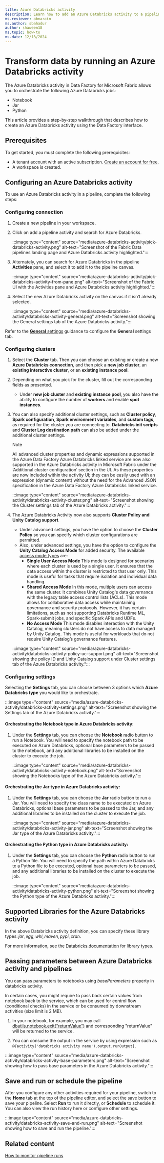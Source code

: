 ```yaml
---
title: Azure Databricks activity
description: Learn how to add an Azure Databricks activity to a pipeline and use it to connect to an Azure Databricks job and successfully run it.
ms.reviewer: abnarain
ms.author: sbahadur
author: shaween18
ms.topic: how-to
ms.date: 12/18/2024
---
```


# Transform data by running an Azure Databricks activity

The Azure Databricks activity in Data Factory for Microsoft Fabric allows you to orchestrate the following Azure Databricks jobs:

- Notebook
- Jar
- Python

This article provides a step-by-step walkthrough that describes how to create an Azure Databricks activity using the Data Factory interface.

## Prerequisites

To get started, you must complete the following prerequisites:

- A tenant account with an active subscription. [Create an account for free](../get-started/fabric-trial.md).
- A workspace is created.

## Configuring an Azure Databricks activity

To use an Azure Databricks activity in a pipeline, complete the following steps:

### Configuring connection

1. Create a new pipeline in your workspace.
1. Click on add a pipeline activity and search for Azure Databricks.

    :::image type="content" source="media/azure-databricks-activity/pick-databricks-activity.png" alt-text="Screenshot of the Fabric Data pipelines landing page and Azure Databricks activity highlighted.":::

1. Alternately, you can search for Azure Databricks in the pipeline **Activities** pane, and select it to add it to the pipeline canvas.

    :::image type="content" source="media/azure-databricks-activity/pick-databricks-activity-from-pane.png" alt-text="Screenshot of the Fabric UI with the Activities pane and Azure Databricks activity highlighted.":::

1. Select the new Azure Databricks activity on the canvas if it isn’t already selected.

    :::image type="content" source="media/azure-databricks-activity/databricks-activity-general.png" alt-text="Screenshot showing the General settings tab of the Azure Databricks activity.":::

Refer to the [**General** settings](activity-overview.md#general-settings) guidance to configure the **General** settings tab.

### Configuring clusters

1. Select the **Cluster** tab. Then you can choose an existing or create a new **Azure Databricks connection**, and then pick a **new job cluster**, an **existing interactive cluster**, or an **existing instance pool**.
1. Depending on what you pick for the cluster, fill out the corresponding fields as presented.
    - Under **new job cluster** and **existing instance pool**, you also have the ability to configure the number of **workers** and enable **spot instances**.
1. You can also specify additional cluster settings, such as **Cluster policy**, **Spark configuration**, **Spark environment variables**, and **custom tags**, as required for the cluster you are connecting to. **Databricks init scripts** and **Cluster Log destination path** can also be added under the additional cluster settings.

    > [!NOTE]
    > All advanced cluster properties and dynamic expressions supported in the Azure Data Factory Azure Databricks linked service are now also supported in the Azure Databricks activity in Microsoft Fabric under the ‘Additional cluster configuration’ section in the UI. As these properties are now included within the activity UI; they can be easily used with an expression (dynamic content) without the need for the Advanced JSON specification in the Azure Data Factory Azure Databricks linked service.

    :::image type="content" source="media/azure-databricks-activity/databricks-activity-cluster.png" alt-text="Screenshot showing the Cluster settings tab of the Azure Databricks activity.":::

1. The Azure Databricks Activity now also supports **Cluster Policy and Unity Catalog support**.
    - Under advanced settings, you have the option to choose the **Cluster Policy** so you can specify which cluster configurations are permitted.
    - Also, under advanced settings, you have the option to configure the **Unity Catalog Access Mode** for added security. The available [access mode types](/azure/databricks/compute/access-mode-limitations) are:
      - **Single User Access Mode** This mode is designed for scenarios where each cluster is used by a single user. It ensures that the data access within the cluster is restricted to that user only. This mode is useful for tasks that require isolation and individual data handling.
      - **Shared Access Mode** In this mode, multiple users can access the same cluster. It combines Unity Catalog's data governance with the legacy table access control lists (ACLs). This mode allows for collaborative data access while maintaining governance and security protocols. However, it has certain limitations, such as not supporting Databricks Runtime ML, Spark-submit jobs, and specific Spark APIs and UDFs.
      - **No Access Mode** This mode disables interaction with the Unity Catalog, meaning clusters do not have access to data managed by Unity Catalog. This mode is useful for workloads that do not require Unity Catalog’s governance features.

    :::image type="content" source="media/azure-databricks-activity/databricks-activity-policy-uc-support.png" alt-text="Screenshot showing the policy ID and Unity Catalog support under Cluster settings tab of the Azure Databricks activity.":::

### Configuring settings

Selecting the **Settings** tab, you can choose between 3 options which **Azure Databricks type** you would like to orchestrate.

:::image type="content" source="media/azure-databricks-activity/databricks-activity-settings.png" alt-text="Screenshot showing the Settings tab of the Azure Databricks activity.":::

#### Orchestrating the Notebook type in Azure Databricks activity:

1. Under the **Settings** tab, you can choose the **Notebook** radio button to run a Notebook. You will need to specify the notebook path to be executed on Azure Databricks, optional base parameters to be passed to the notebook, and any additional libraries to be installed on the cluster to execute the job.

    :::image type="content" source="media/azure-databricks-activity/databricks-activity-notebook.png" alt-text="Screenshot showing the Notebooks type of the Azure Databricks activity.":::

#### Orchestrating the Jar type in Azure Databricks activity:

1. Under the **Settings** tab, you can choose the **Jar** radio button to run a Jar. You will need to specify the class name to be executed on Azure Databricks, optional base parameters to be passed to the Jar, and any additional libraries to be installed on the cluster to execute the job.

    :::image type="content" source="media/azure-databricks-activity/databricks-activity-jar.png" alt-text="Screenshot showing the Jar type of the Azure Databricks activity.":::

#### Orchestrating the Python type in Azure Databricks activity:

1. Under the **Settings** tab, you can choose the **Python** radio button to run a Python file. You will need to specify the path within Azure Databricks to a Python file to be executed, optional base parameters to be passed, and any additional libraries to be installed on the cluster to execute the job.

    :::image type="content" source="media/azure-databricks-activity/databricks-activity-python.png" alt-text="Screenshot showing the Python type of the Azure Databricks activity.":::

## Supported Libraries for the Azure Databricks activity

In the above Databricks activity definition, you can specify these library types: *jar*, *egg*, *whl*, *maven*, *pypi*, *cran*.

For more information, see the [Databricks documentation](/azure/databricks/dev-tools/api/latest/libraries#managedlibrarieslibrary) for library types.

## Passing parameters between Azure Databricks activity and pipelines

You can pass parameters to notebooks using *baseParameters* property in databricks activity.

In certain cases, you might require to pass back certain values from notebook back to the service, which can be used for control flow (conditional checks) in the service or be consumed by downstream activities (size limit is 2 MB).

1. In your notebook, for example, you may call [dbutils.notebook.exit("returnValue")](/azure/databricks/notebooks/notebook-workflows#notebook-workflows-exit) and corresponding "returnValue" will be returned to the service.

1. You can consume the output in the service by using expression such as `@{activity('databricks activity name').output.runOutput}`.

:::image type="content" source="media/azure-databricks-activity/databricks-activity-base-parameters.png" alt-text="Screenshot showing how to pass base parameters in the Azure Databricks activity.":::

## Save and run or schedule the pipeline

After you configure any other activities required for your pipeline, switch to the **Home** tab at the top of the pipeline editor, and select the save button to save your pipeline. Select **Run** to run it directly, or **Schedule** to schedule it. You can also view the run history here or configure other settings.

:::image type="content" source="media/azure-databricks-activity/databricks-activity-save-and-run.png" alt-text="Screenshot showing how to save and run the pipeline.":::

## Related content

[How to monitor pipeline runs](monitor-pipeline-runs.md)
